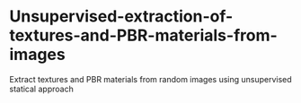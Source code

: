 # Unsupervised-extraction-of-textures-and-PBR-materials-from-images
Extract textures and PBR materials from random images using unsupervised statical approach
